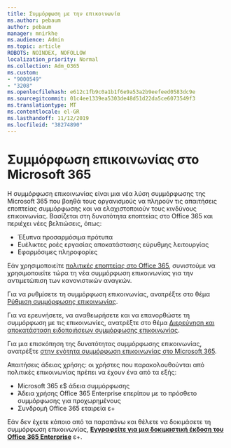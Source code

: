 ```yaml
---
title: Συμμόρφωση με την επικοινωνία
ms.author: pebaum
author: pebaum
manager: mnirkhe
ms.audience: Admin
ms.topic: article
ROBOTS: NOINDEX, NOFOLLOW
localization_priority: Normal
ms.collection: Adm_O365
ms.custom:
- "9000549"
- "3208"
ms.openlocfilehash: e612c1fb9c0a1b1f6e9a53a2b9eefeed0583dc9e
ms.sourcegitcommit: 01c4ee1339ea5303de48d51d22da5ce6073549f3
ms.translationtype: MT
ms.contentlocale: el-GR
ms.lasthandoff: 11/12/2019
ms.locfileid: "38274890"
---
```

# <a name="communication-compliance-in-microsoft-365"></a>Συμμόρφωση επικοινωνίας στο Microsoft 365

Η συμμόρφωση επικοινωνίας είναι μια νέα λύση συμμόρφωσης της Microsoft 365 που βοηθά τους οργανισμούς να πληρούν τις απαιτήσεις εποπτείας συμμόρφωσης και να ελαχιστοποιούν τους κινδύνους επικοινωνίας. Βασίζεται στη δυνατότητα εποπτείας στο Office 365 και περιέχει νέες βελτιώσεις, όπως:

- Έξυπνα προσαρμόσιμα πρότυπα
- Ευέλικτες ροές εργασίας αποκατάστασης εύρυθμης λειτουργίας
- Εφαρμόσιμες πληροφορίες

Εάν χρησιμοποιείτε [πολιτικές εποπτείας στο Office 365](https://docs.microsoft.com/microsoft-365/compliance/supervision-policies), συνιστούμε να χρησιμοποιείτε τώρα τη νέα συμμόρφωση επικοινωνίας για την αντιμετώπιση των κανονιστικών αναγκών.

Για να ρυθμίσετε τη συμμόρφωση επικοινωνίας, ανατρέξτε στο θέμα [Ρύθμιση συμμόρφωσης επικοινωνίας](https://docs.microsoft.com/microsoft-365/compliance/communication-compliance-configure).

Για να ερευνήσετε, να αναθεωρήσετε και να επανορθώστε τη συμμόρφωση με τις επικοινωνίες, ανατρέξτε στο θέμα [Διερεύνηση και αποκατάσταση ειδοποιήσεων συμμόρφωσης επικοινωνίας](https://docs.microsoft.com/microsoft-365/compliance/communication-compliance-investigate-remediate).

Για μια επισκόπηση της δυνατότητας συμμόρφωσης επικοινωνίας, ανατρέξτε [στην ενότητα συμμόρφωση επικοινωνίας στο Microsoft 365](https://docs.microsoft.com/microsoft-365/compliance/communication-compliance).

Απαιτήσεις άδειας χρήσης: οι χρήστες που παρακολουθούνται από πολιτικές επικοινωνίας πρέπει να έχουν ένα από τα εξής:

- Microsoft 365 ε$ άδεια συμμόρφωσης
- Άδεια χρήσης Office 365 Enterprise επερίπου με το πρόσθετο συμμόρφωσης για προχωρημένους
- Συνδρομή Office 365 εταιρεία ε+

Εάν δεν έχετε κάποιο από τα παραπάνω και θέλετε να δοκιμάσετε τη συμμόρφωση επικοινωνίας, **[Εγγραφείτε για μια δοκιμαστική έκδοση του Office 365 Enterprise](https://go.microsoft.com/fwlink/p/?LinkID=698279)** ε+.